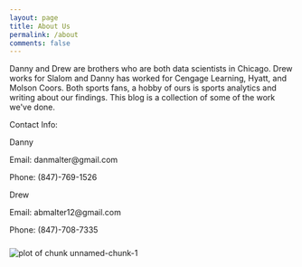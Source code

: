 ```yaml
---
layout: page
title: About Us
permalink: /about
comments: false
---
```


<div class="row justify-content-between">
<div class="col-md-8 pr-5">

<p>
Danny and Drew are brothers who are both data scientists in Chicago.  Drew works for Slalom and Danny has worked for Cengage Learning, Hyatt, and Molson Coors. Both sports fans, a hobby of ours is sports analytics and writing about our findings. This blog is a collection of some of the work we've done.  </p>

<p>
Contact Info: </p>

<p>

Danny

</p>

<p>
Email: danmalter@gmail.com</p>
<p>
Phone: (847)-769-1526</p>


<p>

<p>

</p>

Drew </p>

<p>
Email: abmalter12@gmail.com</p>
<p>
Phone: (847)-708-7335</p>




</div>

<div class="col-md-4">

<div class="sticky-top sticky-top-80">
<h5></h5>
<p>


![plot of chunk unnamed-chunk-1](/assets/images/about/danny-drew.PNG)


</p>


</div>
</div>
</div>